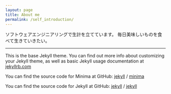 ```yaml
---
layout: page
title: About me
permalink: /self_introduction/
---
```


ソフトウェアエンジニアリングで生計を立てています。
毎日美味しいものを食べて生きていきたい。

---
This is the base Jekyll theme. You can find out more info about customizing your Jekyll theme, as well as basic Jekyll usage documentation at [jekyllrb.com](https://jekyllrb.com/)

You can find the source code for Minima at GitHub:
[jekyll][jekyll-organization] /
[minima](https://github.com/jekyll/minima)

You can find the source code for Jekyll at GitHub:
[jekyll][jekyll-organization] /
[jekyll](https://github.com/jekyll/jekyll)


[jekyll-organization]: https://github.com/jekyll
